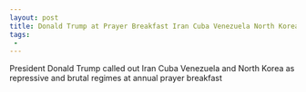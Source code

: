 ```yaml
---
layout: post
title: Donald Trump at Prayer Breakfast Iran Cuba Venezuela North Korea Repressive and Brutal Regimes
tags:
 -
---
```

President Donald Trump called out Iran Cuba Venezuela and North Korea as repressive and brutal regimes at annual prayer breakfast
